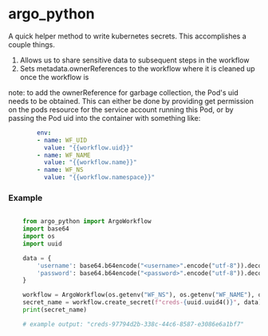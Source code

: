 # argo_python

A quick helper method to write kubernetes secrets. This accomplishes a couple things.

1) Allows us to share sensitive data to subsequent steps in the workflow
2) Sets metadata.ownerReferences to the workflow where it is cleaned up once the workflow is

note: to add the ownerReference for garbage collection, the Pod's uid needs to be obtained. This can either be done by
providing get permission on the pods resource for the service account running this Pod, or by passing the Pod uid into
the container with something like:

```yaml
        env:
        - name: WF_UID
          value: "{{workflow.uid}}"
        - name: WF_NAME
          value: "{{workflow.name}}"
        - name: WF_NS
          value: "{{workflow.namespace}}"
```

### Example
```python

    from argo_python import ArgoWorkflow
    import base64
    import os
    import uuid

    data = {
        'username': base64.b64encode("<username>".encode("utf-8")).decode(),
        'password': base64.b64encode("<password>".encode("utf-8")).decode(),
    }

    workflow = ArgoWorkflow(os.getenv("WF_NS"), os.getenv("WF_NAME"), os.getenv("WF_UID"))
    secret_name = workflow.create_secret(f"creds-{uuid.uuid4()}", data)
    print(secret_name)

    # example output: "creds-97794d2b-338c-44c6-8587-e3086e6a1bf7"
```
